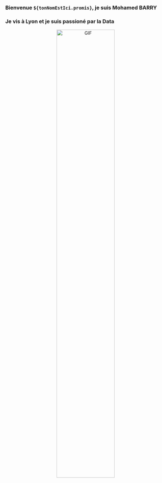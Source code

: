 ### Bienvenue ```${tonNomEstIci.promis}```, je suis Mohamed BARRY

### Je vis à Lyon et je suis passioné par la Data

<p align="center">
  <img align="center" width="60%" alt="GIF" src="https://media.giphy.com/media/WvSjK3P8hqGA9AaUgt/giphy.gif"/>
</p>

